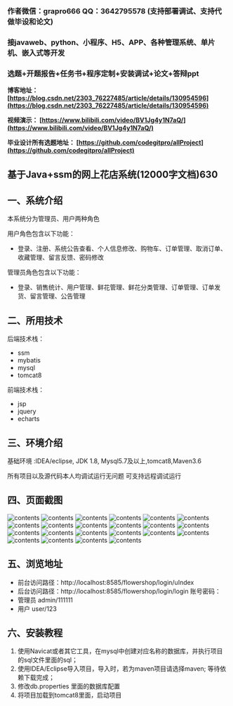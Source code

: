 ### 作者微信：grapro666 QQ：3642795578 (支持部署调试、支持代做毕设和论文)

### 接javaweb、python、小程序、H5、APP、各种管理系统、单片机、嵌入式等开发

### 选题+开题报告+任务书+程序定制+安装调试+论文+答辩ppt

**博客地址：
[https://blog.csdn.net/2303_76227485/article/details/130954596](https://blog.csdn.net/2303_76227485/article/details/130954596)**

**视频演示：
[https://www.bilibili.com/video/BV1Jg4y1N7aQ/](https://www.bilibili.com/video/BV1Jg4y1N7aQ/)**

**毕业设计所有选题地址：
[https://github.com/codegitpro/allProject](https://github.com/codegitpro/allProject)**

## 基于Java+ssm的网上花店系统(12000字文档)630

## 一、系统介绍

本系统分为管理员、用户两种角色

用户角色包含以下功能：
- 登录、注册、系统公告查看、个人信息修改、购物车、订单管理、取消订单、收藏管理、留言反馈、密码修改

管理员角色包含以下功能：
- 登录、销售统计、用户管理、鲜花管理、鲜花分类管理、订单管理、订单发货、留言管理、公告管理

## 二、所用技术

后端技术栈：

- ssm
- mybatis
- mysql
- tomcat8

前端技术栈：
- jsp
- jquery
- echarts



## 三、环境介绍

基础环境 :IDEA/eclipse, JDK 1.8, Mysql5.7及以上,tomcat8,Maven3.6

所有项目以及源代码本人均调试运行无问题 可支持远程调试运行

## 四、页面截图
![contents](./picture/img.png)
![contents](./picture/img_1.png)
![contents](./picture/picture1.png)
![contents](./picture/picture2.png)
![contents](./picture/picture3.png)
![contents](./picture/picture4.png)
![contents](./picture/picture5.png)
![contents](./picture/picture6.png)
![contents](./picture/picture7.png)
![contents](./picture/picture8.png)
![contents](./picture/picture9.png)
![contents](./picture/picture10.png)
![contents](./picture/picture11.png)
![contents](./picture/picture12.png)
![contents](./picture/picture13.png)
![contents](./picture/picture14.png)
![contents](./picture/picture15.png)
![contents](./picture/picture16.png)
![contents](./picture/picture17.png)
![contents](./picture/picture18.png)
![contents](./picture/picture19.png)
![contents](./picture/picture20.png)

## 五、浏览地址
- 前台访问路径：http://localhost:8585/flowershop/login/uIndex
- 后台访问路径：http://localhost:8585/flowershop/login/login
  账号密码：
- 管理员  admin/111111
- 用户    user/123

## 六、安装教程

1. 使用Navicat或者其它工具，在mysql中创建对应名称的数据库，并执行项目的sql文件里面的sql；
2. 使用IDEA/Eclipse导入项目，导入时，若为maven项目请选择maven; 等待依赖下载完成；
3. 修改db.properties 里面的数据库配置
4. 将项目加载到tomcat8里面，启动项目



